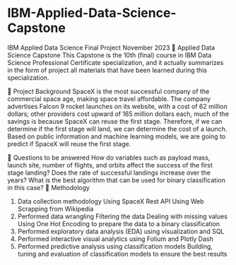 # IBM-Applied-Data-Science-Capstone
IBM Applied Data Science Final Project November 2023
🚀 Applied Data Science Capstone
This Capstone is the 10th (final) course in IBM Data Science Professional Certificate specialization, and it actually summarizes in the form of project all materials that have been learned during this specialization.

📄 Project Background
SpaceX is the most successful company of the commercial space age, making space travel affordable. The company advertises Falcon 9 rocket launches on its website, with a cost of 62 million dollars; other providers cost upward of 165 million dollars each, much of the savings is because SpaceX can reuse the first stage. Therefore, if we can determine if the first stage will land, we can determine the cost of a launch. Based on public information and machine learning models, we are going to predict if SpaceX will reuse the first stage.

📄 Questions to be answered
How do variables such as payload mass, launch site, number of flights, and orbits affect the success of the first stage landing?
Does the rate of successful landings increase over the years?
What is the best algorithm that can be used for binary classification in this case?
📄 Methodology
1. Data collection methodology
Using SpaceX Rest API
Using Web Scrapping from Wikipedia
2. Performed data wrangling
Filtering the data
Dealing with missing values
Using One Hot Encoding to prepare the data to a binary classification
3. Performed exploratory data analysis (EDA) using visualization and SQL
4. Performed interactive visual analytics using Folium and Plotly Dash
5. Performed predictive analysis using classification models
Building, tuning and evaluation of classification models to ensure the best results
